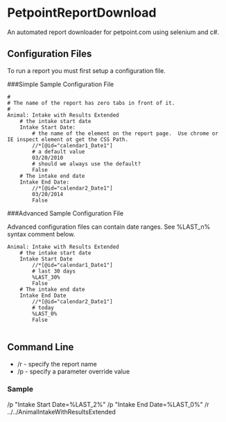 PetpointReportDownload
======================

An automated report downloader for petpoint.com using selenium and c#.

## Configuration Files

To run a report you must first setup a configuration file.

###Simple Sample Configuration File

~~~~~~~~~~~~~~~~~~~~~~~~~~~~~~~~~~~~~~~~~~~~~~~~~~~~~~~~~~~~~~~~~~~~~~~~~~~~~~~~
#
# The name of the report has zero tabs in front of it.
#
Animal: Intake with Results Extended
    # the intake start date
    Intake Start Date:
    	# the name of the element on the report page.  Use chrome or IE inspect element ot get the CSS Path.
        //*[@id="calendar1_Date1"]
        # a default value
        03/20/2010
        # should we always use the default?
        False
    # The intake end date
    Intake End Date:
        //*[@id="calendar2_Date1"]
        03/20/2014
        False
~~~~~~~~~~~~~~~~~~~~~~~~~~~~~~~~~~~~~~~~~~~~~~~~~~~~~~~~~~~~~~~~~~~~~~~~~~~~~~~~

###Advanced Sample Configuration File

Advanced configuration files can contain date ranges.  See %LAST_n% syntax comment below.
~~~~~~~~~~~~~~~~~~~~~~~~~~~~~~~~~~~~~~~~~~~~~~~~~~~~~~~~~~~~~~~~~~~~~~~~~~~~~~~~
Animal: Intake with Results Extended
	# the intake start date
	Intake Start Date
		//*[@id="calendar1_Date1"]
		# last 30 days
		%LAST_30%
		False
	# The intake end date
	Intake End Date
		//*[@id="calendar2_Date1"]
		# today
		%LAST_0%
		False
	
~~~~~~~~~~~~~~~~~~~~~~~~~~~~~~~~~~~~~~~~~~~~~~~~~~~~~~~~~~~~~~~~~~~~~~~~~~~~~~~~

## Command Line

* /r - specify the report name
* /p - specify a parameter override value

### Sample
/p "Intake Start Date=%LAST_2%" /p "Intake End Date=%LAST_0%"  /r  ../../AnimalIntakeWithResultsExtended
